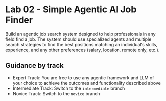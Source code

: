 # Lab 02 - Simple Agentic AI Job Finder

Build an agentic job search system designed to help professionals in any field find a job. The system should use specialized agents and multiple search strategies to find the best positions matching an individual's skills, experience, and any other preferences (salary, location, remote only, etc.).


## Guidance by track

- Expert Track: You are free to use any agentic framework and LLM of your choice to achieve the outcomes and functionality described above
- Intermediate Track: Switch to the `intermediate` branch
- Novice Track: Switch to the `novice` branch


